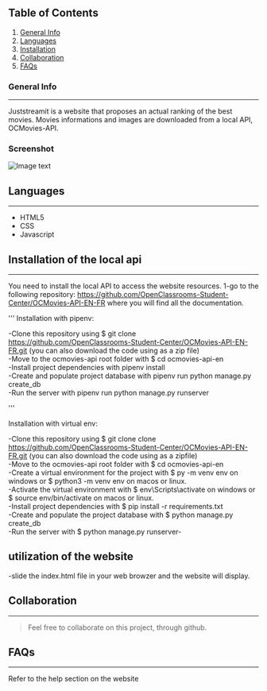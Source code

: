 ## Table of Contents

1. [General Info](#general-info)
2. [Languages](#Languages)
3. [Installation](#installation)
4. [Collaboration](#collaboration)
5. [FAQs](#faqs)

### General Info

---

Juststreamit is a website that proposes an actual ranking of the best movies. Movies informations and images
are downloaded from a local API, OCMovies-API.

### Screenshot

![Image text](https://user.oc-static.com/upload/2020/09/18/16004298163529_P5.png)

## Languages

---

- HTML5
- CSS
- Javascript

## Installation of the local api

---

You need to install the local API to access the website resources.
1-go to the following repository: https://github.com/OpenClassrooms-Student-Center/OCMovies-API-EN-FR where you will find all the documentation.

'''
Installation with pipenv:

-Clone this repository using $ git clone https://github.com/OpenClassrooms-Student-Center/OCMovies-API-EN-FR.git (you can also download the code using as a zip file)<br/>
-Move to the ocmovies-api root folder with $ cd ocmovies-api-en<br/>
-Install project dependencies with pipenv install<br/>
-Create and populate project database with pipenv run python manage.py create_db<br/>
-Run the server with pipenv run python manage.py runserver<br/>

'''

Installation with virtual env:

-Clone this repository using $ git clone clone https://github.com/OpenClassrooms-Student-Center/OCMovies-API-EN-FR.git (you can also download the code using as a zipfile)<br/>
-Move to the ocmovies-api root folder with $ cd ocmovies-api-en<br/>
-Create a virtual environment for the project with $ py -m venv env on windows or $ python3 -m venv env on macos or linux.<br/>
-Activate the virtual environment with $ env\Scripts\activate on windows or $ source env/bin/activate on macos or linux.<br/>
-Install project dependencies with $ pip install -r requirements.txt<br/>
-Create and populate the project database with $ python manage.py create_db<br/>
-Run the server with $ python manage.py runserver-<br/>

## utilization of the website

-slide the index.html file in your web browzer and the website will display.

## Collaboration

---

> Feel free to collaborate on this project, through github.

## FAQs

---

Refer to the help section on the website

